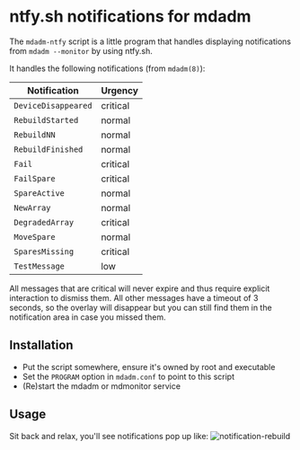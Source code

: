 # ntfy.sh notifications for mdadm

The `mdadm-ntfy` script is a little program that handles displaying
notifications from `mdadm --monitor` by using ntfy.sh.

It handles the following notifications (from `mdadm(8)`):

| Notification | Urgency |
|--------------|----------|
|`DeviceDisappeared`| critical |
|`RebuildStarted`| normal |
|`RebuildNN`| normal |
|`RebuildFinished` | normal |
|`Fail`| critical |
|`FailSpare`| critical |
|`SpareActive`| normal |
|`NewArray`| normal
|`DegradedArray` | critical |
| `MoveSpare` | normal |
| `SparesMissing` | critical |
| `TestMessage` | low |

All messages that are critical will never expire and thus require explicit
interaction to dismiss them. All other messages have a timeout of 3 seconds,
so the overlay will disappear but you can still find them in the notification
area in case you missed them.

## Installation

* Put the script somewhere, ensure it's owned by root and executable
* Set the `PROGRAM` option in `mdadm.conf` to point to this script
* (Re)start the mdadm or mdmonitor service

## Usage

Sit back and relax, you'll see notifications pop up like:
![notification-rebuild](screenshots/notification-rebuild.png "Rebuild notification")
